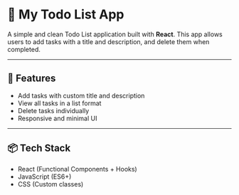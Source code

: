 # 📝 My Todo List App

A simple and clean Todo List application built with **React**. This app allows users to add tasks with a title and description, and delete them when completed.

---

## 🚀 Features

- Add tasks with custom title and description
- View all tasks in a list format
- Delete tasks individually
- Responsive and minimal UI

---

## 📦 Tech Stack

- React (Functional Components + Hooks)
- JavaScript (ES6+)
- CSS (Custom classes)



